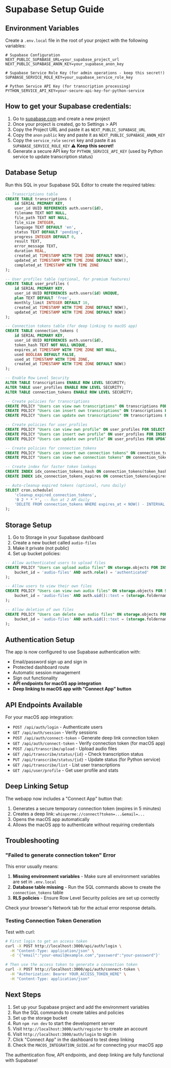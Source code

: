# Supabase Setup Guide

## Environment Variables

Create a `.env.local` file in the root of your project with the following variables:

```env
# Supabase Configuration
NEXT_PUBLIC_SUPABASE_URL=your_supabase_project_url
NEXT_PUBLIC_SUPABASE_ANON_KEY=your_supabase_anon_key

# Supabase Service Role Key (for admin operations - keep this secret!)
SUPABASE_SERVICE_ROLE_KEY=your_supabase_service_role_key

# Python Service API Key (for transcription processing)
PYTHON_SERVICE_API_KEY=your-secure-api-key-for-python-service
```

## How to get your Supabase credentials:

1. Go to [supabase.com](https://supabase.com) and create a new project
2. Once your project is created, go to Settings > API
3. Copy the Project URL and paste it as `NEXT_PUBLIC_SUPABASE_URL`
4. Copy the `anon` `public` key and paste it as `NEXT_PUBLIC_SUPABASE_ANON_KEY`
5. Copy the `service_role` `secret` key and paste it as `SUPABASE_SERVICE_ROLE_KEY` ⚠️ **Keep this secret!**
6. Generate a secure API key for `PYTHON_SERVICE_API_KEY` (used by Python service to update transcription status)

## Database Setup

Run this SQL in your Supabase SQL Editor to create the required tables:

```sql
-- Transcriptions table
CREATE TABLE transcriptions (
    id SERIAL PRIMARY KEY,
    user_id UUID REFERENCES auth.users(id),
    filename TEXT NOT NULL,
    file_path TEXT NOT NULL,
    file_size INTEGER,
    language TEXT DEFAULT 'en',
    status TEXT DEFAULT 'pending',
    progress INTEGER DEFAULT 0,
    result TEXT,
    error_message TEXT,
    duration REAL,
    created_at TIMESTAMP WITH TIME ZONE DEFAULT NOW(),
    updated_at TIMESTAMP WITH TIME ZONE DEFAULT NOW(),
    completed_at TIMESTAMP WITH TIME ZONE
);

-- User profiles table (optional, for premium features)
CREATE TABLE user_profiles (
    id SERIAL PRIMARY KEY,
    user_id UUID REFERENCES auth.users(id) UNIQUE,
    plan TEXT DEFAULT 'free',
    monthly_limit INTEGER DEFAULT 10,
    created_at TIMESTAMP WITH TIME ZONE DEFAULT NOW(),
    updated_at TIMESTAMP WITH TIME ZONE DEFAULT NOW()
);

-- Connection tokens table (for deep linking to macOS app)
CREATE TABLE connection_tokens (
    id SERIAL PRIMARY KEY,
    user_id UUID REFERENCES auth.users(id),
    token_hash TEXT NOT NULL UNIQUE,
    expires_at TIMESTAMP WITH TIME ZONE NOT NULL,
    used BOOLEAN DEFAULT FALSE,
    used_at TIMESTAMP WITH TIME ZONE,
    created_at TIMESTAMP WITH TIME ZONE DEFAULT NOW()
);

-- Enable Row Level Security
ALTER TABLE transcriptions ENABLE ROW LEVEL SECURITY;
ALTER TABLE user_profiles ENABLE ROW LEVEL SECURITY;
ALTER TABLE connection_tokens ENABLE ROW LEVEL SECURITY;

-- Create policies for transcriptions
CREATE POLICY "Users can view own transcriptions" ON transcriptions FOR SELECT USING (auth.uid() = user_id);
CREATE POLICY "Users can insert own transcriptions" ON transcriptions FOR INSERT WITH CHECK (auth.uid() = user_id);
CREATE POLICY "Users can update own transcriptions" ON transcriptions FOR UPDATE USING (auth.uid() = user_id);

-- Create policies for user_profiles
CREATE POLICY "Users can view own profile" ON user_profiles FOR SELECT USING (auth.uid() = user_id);
CREATE POLICY "Users can insert own profile" ON user_profiles FOR INSERT WITH CHECK (auth.uid() = user_id);
CREATE POLICY "Users can update own profile" ON user_profiles FOR UPDATE USING (auth.uid() = user_id);

-- Create policies for connection_tokens
CREATE POLICY "Users can insert own connection tokens" ON connection_tokens FOR INSERT WITH CHECK (auth.uid() = user_id);
CREATE POLICY "Users can view own connection tokens" ON connection_tokens FOR SELECT USING (auth.uid() = user_id);

-- Create index for faster token lookups
CREATE INDEX idx_connection_tokens_hash ON connection_tokens(token_hash);
CREATE INDEX idx_connection_tokens_expires ON connection_tokens(expires_at);

-- Auto-cleanup expired tokens (optional, runs daily)
SELECT cron.schedule(
    'cleanup_expired_connection_tokens',
    '0 2 * * *', -- Run at 2 AM daily
    'DELETE FROM connection_tokens WHERE expires_at < NOW() - INTERVAL ''1 day'';'
);
```

## Storage Setup

1. Go to Storage in your Supabase dashboard
2. Create a new bucket called `audio-files`
3. Make it private (not public)
4. Set up bucket policies:

```sql
-- Allow authenticated users to upload files
CREATE POLICY "Users can upload audio files" ON storage.objects FOR INSERT WITH CHECK (
    bucket_id = 'audio-files' AND auth.role() = 'authenticated'
);

-- Allow users to view their own files
CREATE POLICY "Users can view own audio files" ON storage.objects FOR SELECT USING (
    bucket_id = 'audio-files' AND auth.uid()::text = (storage.foldername(name))[1]
);

-- Allow deletion of own files
CREATE POLICY "Users can delete own audio files" ON storage.objects FOR DELETE USING (
    bucket_id = 'audio-files' AND auth.uid()::text = (storage.foldername(name))[1]
);
```

## Authentication Setup

The app is now configured to use Supabase authentication with:
- Email/password sign up and sign in
- Protected dashboard route
- Automatic session management
- Sign out functionality
- **API endpoints for macOS app integration**
- **Deep linking to macOS app with "Connect App" button**

## API Endpoints Available

For your macOS app integration:

- `POST /api/auth/login` - Authenticate users
- `GET /api/auth/session` - Verify sessions
- `POST /api/auth/connect-token` - Generate deep link connection token
- `GET /api/auth/connect-token` - Verify connection token (for macOS app)
- `POST /api/transcribe/upload` - Upload audio files
- `GET /api/transcribe/status/{id}` - Check transcription status
- `PUT /api/transcribe/status/{id}` - Update status (for Python service)
- `GET /api/transcribe/list` - List user transcriptions
- `GET /api/user/profile` - Get user profile and stats

## Deep Linking Setup

The webapp now includes a "Connect App" button that:
1. Generates a secure temporary connection token (expires in 5 minutes)
2. Creates a deep link: `whisperme://connect?token=...&email=...`
3. Opens the macOS app automatically
4. Allows the macOS app to authenticate without requiring credentials

## Troubleshooting

### "Failed to generate connection token" Error

This error usually means:
1. **Missing environment variables** - Make sure all environment variables are set in `.env.local`
2. **Database table missing** - Run the SQL commands above to create the `connection_tokens` table
3. **RLS policies** - Ensure Row Level Security policies are set up correctly

Check your browser's Network tab for the actual error response details.

### Testing Connection Token Generation

Test with curl:
```bash
# First login to get an access token
curl -X POST http://localhost:3000/api/auth/login \
  -H "Content-Type: application/json" \
  -d '{"email":"your-email@example.com","password":"your-password"}'

# Then use the access token to generate a connection token
curl -X POST http://localhost:3000/api/auth/connect-token \
  -H "Authorization: Bearer YOUR_ACCESS_TOKEN_HERE" \
  -H "Content-Type: application/json"
```

## Next Steps

1. Set up your Supabase project and add the environment variables
2. Run the SQL commands to create tables and policies
3. Set up the storage bucket
4. Run `npm run dev` to start the development server
5. Visit `http://localhost:3000/auth/register` to create an account
6. Visit `http://localhost:3000/auth/login` to sign in
7. Click "Connect App" in the dashboard to test deep linking
8. Check the `MACOS_INTEGRATION_GUIDE.md` for connecting your macOS app

The authentication flow, API endpoints, and deep linking are fully functional with Supabase! 